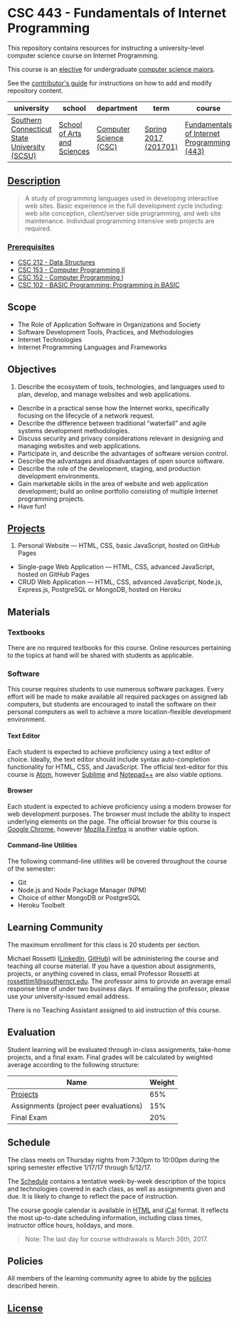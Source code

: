 # CSC 443 - Fundamentals of Internet Programming

This repository contains resources for instructing a university-level computer science course on Internet Programming.

This course is an [elective](http://www.southernct.edu/academics/schools/arts/departments/computerscience/undergraduate/CS-Courses.html) for undergraduate [computer science majors](http://www.southernct.edu/academics/schools/arts/departments/computerscience/undergraduate/viewallcourses.html).

See the [contributor's guide](/CONTRIBUTING.md) for instructions on how to add and modify repository content.

university | school | department | term | course | section | credits
--- | --- | --- | --- | --- | --- | ---
[Southern Connecticut State University (SCSU)](http://southernct.edu/) | [School of Arts and Sciences](http://catalog.southernct.edu/undergraduate/school-of-arts-and-sciences.html) | [Computer Science (CSC)](http://www.southernct.edu/academics/schools/arts/departments/computerscience/) | [Spring 2017 (201701)](https://www.southernct.edu/offices/registrar/Calendar.html) | [Fundamentals of Internet Programming (443)](http://catalog.southernct.edu/undergraduate/courses/csc443.html) | Thursday nights (01) | 3

## [Description](http://southernct.edu/academics/schools/arts/departments/computerscience/undergrad_courses_cs.html#443)

> A study of programming languages used in developing interactive web sites. Basic experience in the full development cycle including: web site conception, client/server side programming, and web site maintenance. Individual programming intensive web projects are required.

### [Prerequisites](/PREREQUISITES.md)

  + [CSC 212	- Data Structures](http://southernct.edu/academics/schools/arts/departments/computerscience/undergrad_courses_cs.html#400)
  + [CSC 153	- Computer Programming II](http://southernct.edu/academics/schools/arts/departments/computerscience/undergrad_courses_cs.html#153)
  + [CSC 152	- Computer Programming I](http://southernct.edu/academics/schools/arts/departments/computerscience/undergrad_courses_cs.html#152)
  + [CSC 102	- BASIC Programming: Programming in BASIC](http://southernct.edu/academics/schools/arts/departments/computerscience/undergrad_courses_cs.html#102)

## Scope

  + The Role of Application Software in Organizations and Society
  + Software Development Tools, Practices, and Methodologies
  + Internet Technologies
  + Internet Programming Languages and Frameworks

## Objectives

  1. Describe the ecosystem of tools, technologies, and languages used to plan, develop, and manage websites and web applications.
  * Describe in a practical sense how the Internet works, specifically focusing on the lifecycle of a network request.
  * Describe the difference between traditional “waterfall” and agile systems development methodologies.
  * Discuss security and privacy considerations relevant in designing and managing websites and web applications.
  * Participate in, and describe the advantages of software version control.
  * Describe the advantages and disadvantages of open source software.
  * Describe the role of the development, staging, and production development environments.
  * Gain marketable skills in the area of website and web application development; build an online portfolio consisting of multiple Internet programming projects.
  * Have fun!

## [Projects](/PROJECTS.md)

  1. Personal Website — HTML, CSS, basic JavaScript, hosted on GitHub Pages
  * Single-page Web Application — HTML, CSS, advanced JavaScript, hosted on GitHub Pages
  * CRUD Web Application — HTML, CSS, advanced JavaScript, Node.js, Express.js, PostgreSQL or MongoDB, hosted on Heroku

## Materials

### Textbooks

There are no required textbooks for this course. Online resources pertaining to the topics at hand will be shared with students as applicable.

### Software

This course requires students to use numerous software packages. Every effort will be made to make available all required packages on assigned lab computers, but students are encouraged to install the software on their personal computers as well to achieve a more location-flexible development environment.

#### Text Editor

Each student is expected to achieve proficiency using a text editor of choice. Ideally, the text editor should include syntax auto-completion functionality for HTML, CSS, and JavaScript. The official text-editor for this course is [Atom](https://atom.io/), however [Sublime](https://www.sublimetext.com/) and [Notepad++](https://notepad-plus-plus.org/) are also viable options.

#### Browser

Each student is expected to achieve proficiency using a modern browser for web development purposes. The browser must include the ability to inspect underlying elements on the page. The official browser for this course is [Google Chrome](https://www.google.com/chrome/), however [Mozilla Firefox](https://www.mozilla.org/en-US/firefox/products/) is another viable option.

#### Command-line Utilities

The following command-line utilities will be covered throughout the course of the semester:

  + Git
  + Node.js and Node Package Manager (NPM)
  + Choice of either MongoDB or PostgreSQL
  + Heroku Toolbelt

## Learning Community

The maximum enrollment for this class is 20 students per section.

Michael Rossetti ([LinkedIn](https://www.linkedin.com/in/mikerossetti), [GitHub](https://github.com/s2t2)) will be administering the course and teaching all course material. If you have a question about assignments, projects, or anything covered in class, email Professor Rossetti at [rossettim1@southernct.edu](mailto:rossettim1@southernct.edu). The professor aims to provide an average email response time of under two business days. If emailing the professor, please use your university-issued email address.

There is no Teaching Assistant assigned to aid instruction of this course.

## Evaluation

Student learning will be evaluated through in-class assignments, take-home projects, and a final exam. Final grades will be calculated by weighted average according to the following structure:

Name | Weight
--- | ---
[Projects](/PROJECTS.md) | 65%
Assignments (project peer evaluations)| 15%
Final Exam | 20%

## Schedule

The class meets on Thursday nights from 7:30pm to 10:00pm during the spring semester effective 1/17/17 through 5/12/17.

The [Schedule](SCHEDULE.md) contains a tentative
 week-by-week description of the topics and technologies covered in each class,
 as well as assignments given and due.
 It is likely to change to reflect the pace of instruction.

The course google calendar is available in [HTML](https://calendar.google.com/calendar/embed?src=6bhqmlmku3drrf2qcvataik8e4%40group.calendar.google.com&ctz=America/New_York) and [iCal](https://calendar.google.com/calendar/ical/6bhqmlmku3drrf2qcvataik8e4%40group.calendar.google.com/public/basic.ics) format. It reflects the most up-to-date scheduling information, including class times, instructor office hours, holidays, and more.

> Note: The last day for course withdrawals is March 26th, 2017.

## Policies

All members of the learning community agree to abide by the [policies](/POLICIES.md) described herein.

## [License](/LICENSE)
